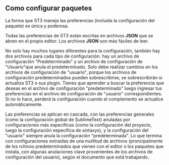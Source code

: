 ## Como configurar paquetes 
 
 La forma que ST3 maneja las preferencias (incluida la configuración del paquete) es única y poderosa.  
 
 Todas las preferencias de ST3 están escritas en archivos **JSON** que se abren en el propio editor. Los archivos **JSON** son más fáciles de leer.  
 
 No solo hay muchos lugares diferentes para la configuración, también hay dos archivos para cada tipo de configuración. hay un archivo de configuración "Predeterminado" y un archivo de configuración de "Usuario"que anula el predeterminado. Solo debe realizar cambios en los archivos de configuración de "usuario", porque los archivos de configuración predeterminados pueden sobrescribirse, se sobrescribirán si actualiza ST3 o sus plugin. Tienes que aprender a buscar la preferencia que deseas en el archivo de configuración "predeterminado" luego ingresar tus preferencias en el archivo de configuración de "usuario" correspondientes. Si no lo hace, perderá la configuración cuando el complemento se actualice automáticamente.  
 
 Las preferencias se aplican en cascada, con las preferencias generales (como la configuración global de SublimeText) anuladas por configuraciones más específicas (como la configuración del proyecto, luego la configuración específica de sintaxys), y la configuración del "usuario" siempre anula la configuración "predeterminada". Lo que termina con configuraciones extraídas de una multitud de archivos (proncipalmente de los rchivos predeterminados que vienen con el editor o los paquetes que instala, con algunas anulaciones clave provenientes de los archivos de configuración del usuario), según el documento que está trabajando.  
 
 
 
 
